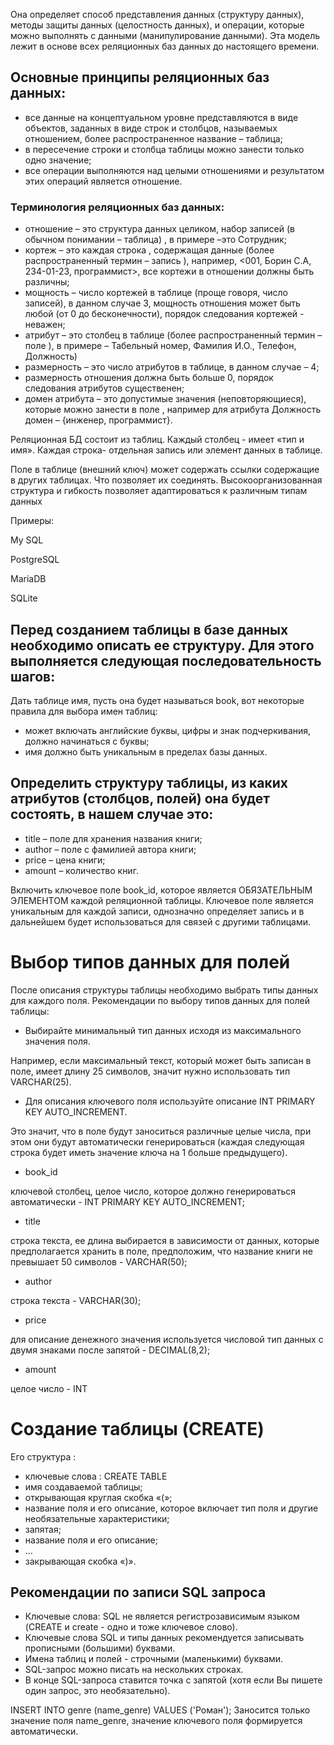 
Она определяет способ представления данных (структуру данных), методы защиты данных (целостность данных), и операции, которые можно выполнять с данными (манипулирование данными). Эта модель лежит в основе всех реляционных баз данных до настоящего времени.

## Основные принципы реляционных баз данных:

-   все данные на концептуальном уровне представляются в виде объектов, заданных в виде строк и столбцов, называемых отношением, более распространенное название – таблица;
-   в пересечение строки и столбца таблицы можно занести только одно значение;
-   все операции выполняются над целыми отношениями и результатом этих операций является отношение.

### Терминология реляционных баз данных:

-   отношение – это структура данных целиком, набор записей (в обычном понимании – таблица) , в примере –это Сотрудник;
-   кортеж – это каждая строка , содержащая данные (более распространенный термин – запись ), например, <001, Борин С.А, 234-01-23, программист>, все кортежи в отношении должны быть различны;
-   мощность – число кортежей в таблице (проще говоря, число записей), в данном случае 3, мощность отношения может быть любой (от 0 до бесконечности), порядок следования кортежей - неважен;
-   атрибут – это столбец в таблице (более распространенный термин – поле ), в примере – Табельный номер, Фамилия И.О., Телефон, Должность)
-   размерность – это число атрибутов в таблице, в данном случае – 4;
-   размерность отношения должна быть больше 0, порядок следования атрибутов существенен;
-   домен атрибута – это допустимые значения (неповторяющиеся), которые можно занести в поле , например для атрибута Должность домен – {инженер, программист}.

Реляционная БД состоит из таблиц. Каждый столбец - имеет «тип и имя». Каждая строка- отдельная запись или элемент данных в таблице.

Поле в таблице (внешний ключ) может содержать ссылки содержащие в других таблицах. Что позволяет их соединять. Высокоорганизованная структура и гибкость позволяет адаптироваться к различным типам данных

Примеры:

My SQL

PostgreSQL

MariaDB

SQLite

## Перед созданием таблицы в базе данных необходимо описать ее структуру. Для этого выполняется следующая последовательность шагов:

Дать таблице имя, пусть она будет называться book, вот некоторые правила для выбора имен таблиц:

-   может включать английские буквы, цифры и знак подчеркивания, должно начинаться с буквы;
-   имя должно быть уникальным в пределах базы данных.

## Определить структуру таблицы, из каких атрибутов (столбцов, полей) она будет состоять, в нашем случае это:

-   title – поле для хранения названия книги;
-   author – поле с фамилией автора книги;
-   priсe – цена книги;
-   amount – количество книг.

Включить ключевое поле book_id, которое является ОБЯЗАТЕЛЬНЫМ ЭЛЕМЕНТОМ каждой реляционной таблицы. Ключевое поле является уникальным для каждой записи, однозначно определяет запись и в дальнейшем будет использоваться для связей с другими таблицами.

# Выбор типов данных для полей

После описания структуры таблицы необходимо выбрать типы данных для каждого поля. Рекомендации по выбору типов данных для полей таблицы:

-   Выбирайте минимальный тип данных исходя из максимального значения поля.

Например, если максимальный текст, который может быть записан в поле, имеет длину 25 символов, значит нужно использовать тип VARCHAR(25).

-   Для описания ключевого поля используйте описание INT PRIMARY KEY AUTO_INCREMENT.

Это значит, что в поле будут заноситься различные целые числа, при этом они будут автоматически генерироваться (каждая следующая строка будет иметь значение ключа на 1 больше предыдущего).

-   book_id

ключевой столбец, целое число, которое должно генерироваться автоматически - INT PRIMARY KEY AUTO_INCREMENT;

-   title

строка текста, ее длина выбирается в зависимости от данных, которые предполагается хранить в поле, предположим, что название книги не превышает 50 символов - VARCHAR(50);

-   author

строка текста - VARCHAR(30);

-   price

для описание денежного значения используется числовой тип данных с двумя знаками после запятой - DECIMAL(8,2);

-   amount

целое число - INT

# Создание таблицы (CREATE)

Его структура :

-   ключевые слова : CREATE TABLE
-   имя создаваемой таблицы;
-   открывающая круглая скобка «(»;
-   название поля и его описание, которое включает тип поля и другие необязательные характеристики;
-   запятая;
-   название поля и его описание;
-   ...
-   закрывающая скобка «)».

## Рекомендации по записи SQL запроса

-   Ключевые слова: SQL не является регистрозависимым языком (CREATE и create - одно и тоже ключевое слово).
-   Ключевые слова SQL и типы данных рекомендуется записывать прописными (большими) буквами.
-   Имена таблиц и полей - строчными (маленькими) буквами.
-   SQL-запрос можно писать на нескольких строках.
-   В конце SQL-запроса ставится точка с запятой (хотя если Вы пишете один запрос, это необязательно).

INSERT INTO genre (name_genre) VALUES ('Роман'); Заносится только значение поля name_genre, значение ключевого поля формируется автоматически.